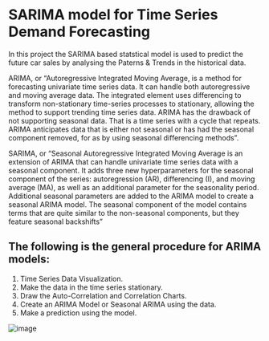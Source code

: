 # SARIMA model for Time Series Demand Forecasting

In this project the SARIMA based statstical model is used to predict the future car sales by analysing the Paterns & Trends in the historical data.

ARIMA, or “Autoregressive Integrated Moving Average, is a method for forecasting univariate time series data. It can handle both autoregressive and moving average data. The integrated element uses differencing to transform non-stationary time-series processes to stationary, allowing the method to support trending time series data. ARIMA has the drawback of not supporting seasonal data. That is a time series with a cycle that repeats. ARIMA anticipates data that is either not seasonal or has had the seasonal component removed, for as by using seasonal differencing methods”.

SARIMA, or “Seasonal Autoregressive Integrated Moving Average is an extension of ARIMA that can handle univariate time series data with a seasonal component. It adds 
three new hyperparameters for the seasonal component of the series: autoregression (AR), differencing (I), and moving average (MA), as well as an additional parameter for the seasonality period. Additional seasonal parameters are added to the ARIMA model to create a seasonal ARIMA model. The seasonal component of the model contains terms that are quite similar to the non-seasonal components, but they feature seasonal backshifts”

## The following is the general procedure for ARIMA models: 

1. Time Series Data Visualization.
2. Make the data in the time series stationary.
3. Draw the Auto-Correlation and Correlation Charts.
4. Create an ARIMA Model or Seasonal ARIMA using the data. 
5. Make a prediction using the model.

![image](https://user-images.githubusercontent.com/94454275/202422073-4795e248-a004-4728-887f-e6095f45f0b4.png)
